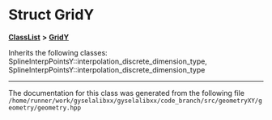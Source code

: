 

# Struct GridY



[**ClassList**](annotated.md) **>** [**GridY**](structGridY.md)








Inherits the following classes: SplineInterpPointsY::interpolation_discrete_dimension_type,  SplineInterpPointsY::interpolation_discrete_dimension_type































































------------------------------
The documentation for this class was generated from the following file `/home/runner/work/gyselalibxx/gyselalibxx/code_branch/src/geometryXY/geometry/geometry.hpp`

